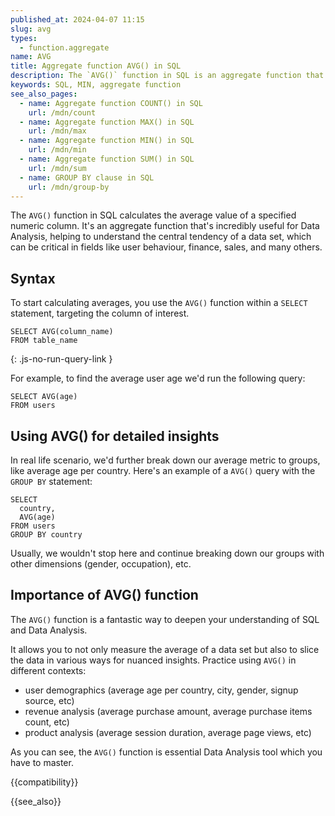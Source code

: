 ```yaml
---
published_at: 2024-04-07 11:15
slug: avg
types:
  - function.aggregate
name: AVG
title: Aggregate function AVG() in SQL
description: The `AVG()` function in SQL is an aggregate function that returns the average value from a selected column.
keywords: SQL, MIN, aggregate function
see_also_pages:
  - name: Aggregate function COUNT() in SQL
    url: /mdn/count
  - name: Aggregate function MAX() in SQL
    url: /mdn/max
  - name: Aggregate function MIN() in SQL
    url: /mdn/min
  - name: Aggregate function SUM() in SQL
    url: /mdn/sum
  - name: GROUP BY clause in SQL
    url: /mdn/group-by
---
```


The `AVG()` function in SQL calculates the average value of a specified numeric column. It's an aggregate function that's incredibly useful for Data Analysis, helping to understand the central tendency of a data set, which can be critical in fields like user behaviour, finance, sales, and many others.

## Syntax

To start calculating averages, you use the `AVG()` function within a `SELECT` statement, targeting the column of interest.

~~~pgsql
SELECT AVG(column_name)
FROM table_name
~~~
{: .js-no-run-query-link }

For example, to find the average user age we'd run the following query:

~~~pgsql
SELECT AVG(age)
FROM users
~~~

## Using AVG() for detailed insights

In real life scenario, we'd further break down our average metric to groups, like average age per country. Here's an example of a `AVG()` query with the `GROUP BY` statement:

~~~pgsql
SELECT
  country,
  AVG(age)
FROM users
GROUP BY country
~~~

Usually, we wouldn't stop here and continue breaking down our groups with other dimensions (gender, occupation), etc.

## Importance of AVG() function

The `AVG()` function is a fantastic way to deepen your understanding of SQL and Data Analysis.

It allows you to not only measure the average of a data set but also to slice the data in various ways for nuanced insights. Practice using `AVG()` in different contexts:

* user demographics (average age per country, city, gender, signup source, etc)
* revenue analysis (average purchase amount, average purchase items count, etc)
* product analysis (average session duration, average page views, etc)

As you can see, the `AVG()` function is essential Data Analysis tool which you have to master.

{{compatibility}}

{{see_also}}
